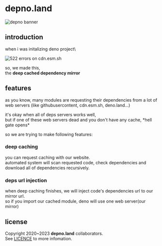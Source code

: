 # depno.land

![depno banner](docs/depno-banner.png)

## introduction

when i was initalizing deno project\

![522 errors on cdn.esm.sh](docs/522esmsh.png)

so, we made this,\
the **deep cached dependency mirror**

## features

as you know, many modules are requesting their dependencies from a lot of web servers (like githubusercontent, cdn.esm.sh, deno.land...)

it's okay when all of deps servers works well,\
but if one of these web servers dead and you don't have any cache, \*hell gate opens\*

so we are trying to make following features:

### deep caching

you can request caching with our website.\
automated system will scan requested code, check dependencies and download all of dependencies recursively.

### deps url injection

when deep caching finishes, we will inject code's dependencies url to our mirror url.\
so if you import our cached module, deno will use one web server(our mirror)

## license

Copyright 2020~2023 **depno.land** collaborators.\
See [LICENCE](LICENSE) to more infomation.
